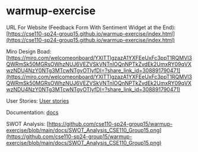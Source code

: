 # warmup-exercise

URL For Website (Feedback Form With Sentiment Widget at the End): [https://cse110-sp24-group15.github.io/warmup-exercise/index.html](https://cse110-sp24-group15.github.io/warmup-exercise/index.html)

Miro Design Boad: [https://miro.com/welcomeonboard/YXlTTlgzazA1YXFEeUxFc3ppT1RQMVl3QWRmSk50MGRsOWhzNUJ6VEZVSkVNTnlOQnNPTkZvdEk2UmxRY09qVXwzNDU4NzY0NTg3MTcwNTgyOTIyfDI=?share_link_id=308891790471](https://miro.com/welcomeonboard/YXlTTlgzazA1YXFEeUxFc3ppT1RQMVl3QWRmSk50MGRsOWhzNUJ6VEZVSkVNTnlOQnNPTkZvdEk2UmxRY09qVXwzNDU4NzY0NTg3MTcwNTgyOTIyfDI=?share_link_id=308891790471)

User Stories: [User stories](https://github.com/cse110-sp24-group15/warmup-exercise/blob/main/stories/user_stories.md)

Documentation: [docs](https://github.com/cse110-sp24-group15/warmup-exercise/blob/main/docs/documentation.md)

SWOT Analysis: [https://github.com/cse110-sp24-group15/warmup-exercise/blob/main/docs/SWOT_Analysis_CSE110_Group15.png](https://github.com/cse110-sp24-group15/warmup-exercise/blob/main/docs/SWOT_Analysis_CSE110_Group15.png)
